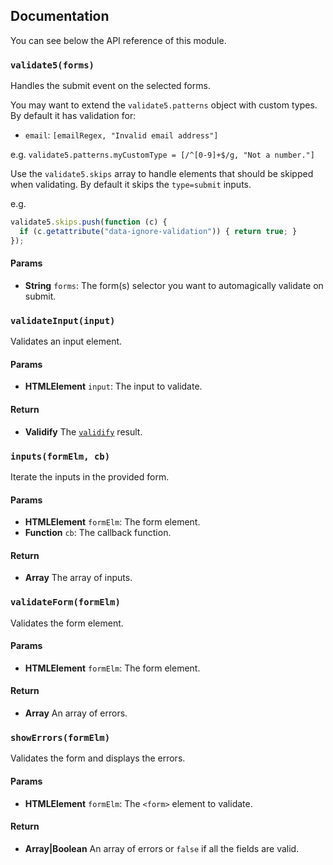 ## Documentation

You can see below the API reference of this module.

### `validate5(forms)`
Handles the submit event on the selected forms.

You may want to extend the `validate5.patterns` object with custom types. By default it has validation for:

 - `email`: `[emailRegex, "Invalid email address"]`

e.g. `validate5.patterns.myCustomType = [/^[0-9]+$/g, "Not a number."]`

Use the `validate5.skips` array to handle elements that should be skipped when validating. By default it skips the `type=submit` inputs.

e.g.

```js
validate5.skips.push(function (c) {
  if (c.getattribute("data-ignore-validation")) { return true; }
});
```

#### Params

- **String** `forms`: The form(s) selector you want to automagically validate on submit.

### `validateInput(input)`
Validates an input element.

#### Params

- **HTMLElement** `input`: The input to validate.

#### Return
- **Validify** The [`validify`](https://github.com/IonicaBizau/validify) result.

### `inputs(formElm, cb)`
Iterate the inputs in the provided form.

#### Params

- **HTMLElement** `formElm`: The form element.
- **Function** `cb`: The callback function.

#### Return
- **Array** The array of inputs.

### `validateForm(formElm)`
Validates the form element.

#### Params

- **HTMLElement** `formElm`: The form element.

#### Return
- **Array** An array of errors.

### `showErrors(formElm)`
Validates the form and displays the errors.

#### Params

- **HTMLElement** `formElm`: The `<form>` element to validate.

#### Return
- **Array|Boolean** An array of errors or `false` if all the fields are valid.

